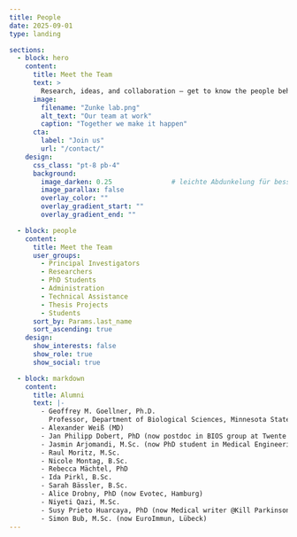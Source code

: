 ```yaml
---
title: People
date: 2025-09-01
type: landing

sections:
  - block: hero
    content:
      title: Meet the Team
      text: >
        Research, ideas, and collaboration — get to know the people behind our work.
      image:
        filename: "Zunke lab.png"
        alt_text: "Our team at work"
        caption: "Together we make it happen"
      cta:
        label: "Join us"
        url: "/contact/"
    design:
      css_class: "pt-8 pb-4"
      background:
        image_darken: 0.25               # leichte Abdunkelung für bessere Lesbarkeit
        image_parallax: false
        overlay_color: ""
        overlay_gradient_start: ""
        overlay_gradient_end: ""

  - block: people
    content:
      title: Meet the Team
      user_groups:
        - Principal Investigators
        - Researchers
        - PhD Students
        - Administration
        - Technical Assistance
        - Thesis Projects
        - Students
      sort_by: Params.last_name
      sort_ascending: true
    design:
      show_interests: false
      show_role: true
      show_social: true

  - block: markdown
    content:
      title: Alumni
      text: |-
        - Geoffrey M. Goellner, Ph.D.
          Professor, Department of Biological Sciences, Minnesota State University, Mankat, USA (visiting professor)
        - Alexander Weiß (MD)
        - Jan Philipp Dobert, PhD (now postdoc in BIOS group at Twente University)  
        - Jasmin Arjomandi, M.Sc. (now PhD student in Medical Engineering)  
        - Raul Moritz, M.Sc.  
        - Nicole Montag, B.Sc.  
        - Rebecca Mächtel, PhD  
        - Ida Pirkl, B.Sc.  
        - Sarah Bässler, B.Sc.  
        - Alice Drobny, PhD (now Evotec, Hamburg)  
        - Niyeti Qazi, M.Sc.  
        - Susy Prieto Huarcaya, PhD (now Medical writer @Kill Parkinson)  
        - Simon Bub, M.Sc. (now EuroImmun, Lübeck)  
---
```


